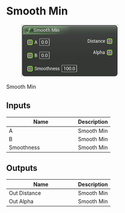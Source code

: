 # Smooth Min

<div align="left" data-full-width="false">

<figure><img src="smooth_min.png" alt=""><figcaption></figcaption></figure>

</div>

Smooth Min

## Inputs

<table>
<thead><tr><th width="170">Name</th><th>Description</th></tr></thead>
<tbody>
<tr><td>A</td><td>Smooth Min</td></tr>
<tr><td>B</td><td>Smooth Min</td></tr>
<tr><td>Smoothness</td><td>Smooth Min</td></tr>
</tbody>
</table>

## Outputs

<table>
<thead><tr><th width="170">Name</th><th>Description</th></tr></thead>
<tbody>
<tr><td>Out Distance</td><td>Smooth Min</td></tr>
<tr><td>Out Alpha</td><td>Smooth Min</td></tr>
</tbody>
</table>